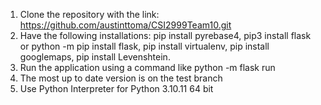 1. Clone the repository with the link: https://github.com/austinttoma/CSI2999Team10.git
2. Have the following installations:
   pip install pyrebase4, 
   pip3 install flask or python -m pip install flask, 
   pip install virtualenv, 
   pip install googlemaps, 
   pip install Levenshtein. 
3. Run the application using a command like  python -m flask run
4. The most up to date version is on the test branch
5. Use Python Interpreter for Python 3.10.11 64 bit
